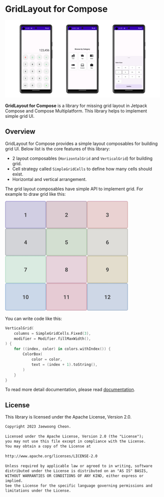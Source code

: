 # GridLayout for Compose

![overview-examples](images/grid-overview-examples.png)

**GridLayout for Compose** is a library for missing grid layout in Jetpack Compose and Compose Multiplatform.
This library helps to implement simple grid UI.

## Overview

GridLayout for Compose provides a simple layout composables for building grid UI.
Below list is the core features of this library:

- 2 layout composables (`HorizontalGrid` and `VerticalGrid`) for building grid.
- Cell strategy called `SimpleGridCells` to define how many cells should exist.
- Horizontal and vertical arrangement.

The grid layout composables have simple API to implement grid.
For example to draw grid like this:

![usage-example](images/usage-example.png)

You can write code like this:

```kotlin
VerticalGrid(
    columns = SimpleGridCells.Fixed(3),
    modifier = Modifier.fillMaxWidth(),
) {
    for ((index, color) in colors.withIndex()) {
        ColorBox(
            color = color,
            text = (index + 1).toString(),
        )
    }
}
```

To read more detail documentation, please read [documentation](./installation.md).

## License

This library is licensed under the Apache License, Version 2.0.

```
Copyright 2023 Jaewoong Cheon.

Licensed under the Apache License, Version 2.0 (the "License");
you may not use this file except in compliance with the License.
You may obtain a copy of the License at

http://www.apache.org/licenses/LICENSE-2.0

Unless required by applicable law or agreed to in writing, software
distributed under the License is distributed on an "AS IS" BASIS,
WITHOUT WARRANTIES OR CONDITIONS OF ANY KIND, either express or implied.
See the License for the specific language governing permissions and
limitations under the License.
```
